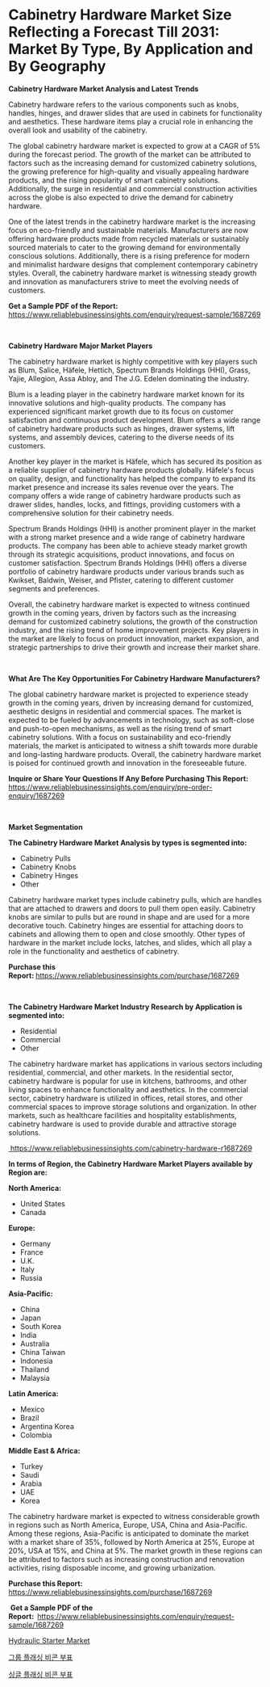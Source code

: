 <p><h1>Cabinetry Hardware Market Size Reflecting a Forecast Till 2031: Market By Type, By Application and By Geography</h1></p><p><strong>Cabinetry Hardware Market Analysis and Latest Trends</strong></p>
<p><p>Cabinetry hardware refers to the various components such as knobs, handles, hinges, and drawer slides that are used in cabinets for functionality and aesthetics. These hardware items play a crucial role in enhancing the overall look and usability of the cabinetry.</p><p>The global cabinetry hardware market is expected to grow at a CAGR of 5% during the forecast period. The growth of the market can be attributed to factors such as the increasing demand for customized cabinetry solutions, the growing preference for high-quality and visually appealing hardware products, and the rising popularity of smart cabinetry solutions. Additionally, the surge in residential and commercial construction activities across the globe is also expected to drive the demand for cabinetry hardware.</p><p>One of the latest trends in the cabinetry hardware market is the increasing focus on eco-friendly and sustainable materials. Manufacturers are now offering hardware products made from recycled materials or sustainably sourced materials to cater to the growing demand for environmentally conscious solutions. Additionally, there is a rising preference for modern and minimalist hardware designs that complement contemporary cabinetry styles. Overall, the cabinetry hardware market is witnessing steady growth and innovation as manufacturers strive to meet the evolving needs of customers.</p></p>
<p><strong>Get a Sample PDF of the Report:&nbsp;</strong> <a href="https://www.reliablebusinessinsights.com/enquiry/request-sample/1687269">https://www.reliablebusinessinsights.com/enquiry/request-sample/1687269</a></p>
<p>&nbsp;</p>
<p><strong>Cabinetry Hardware Major Market Players</strong></p>
<p><p>The cabinetry hardware market is highly competitive with key players such as Blum, Salice, Häfele, Hettich, Spectrum Brands Holdings (HHI), Grass, Yajie, Allegion, Assa Abloy, and The J.G. Edelen dominating the industry.</p><p>Blum is a leading player in the cabinetry hardware market known for its innovative solutions and high-quality products. The company has experienced significant market growth due to its focus on customer satisfaction and continuous product development. Blum offers a wide range of cabinetry hardware products such as hinges, drawer systems, lift systems, and assembly devices, catering to the diverse needs of its customers.</p><p>Another key player in the market is Häfele, which has secured its position as a reliable supplier of cabinetry hardware products globally. Häfele's focus on quality, design, and functionality has helped the company to expand its market presence and increase its sales revenue over the years. The company offers a wide range of cabinetry hardware products such as drawer slides, handles, locks, and fittings, providing customers with a comprehensive solution for their cabinetry needs.</p><p>Spectrum Brands Holdings (HHI) is another prominent player in the market with a strong market presence and a wide range of cabinetry hardware products. The company has been able to achieve steady market growth through its strategic acquisitions, product innovations, and focus on customer satisfaction. Spectrum Brands Holdings (HHI) offers a diverse portfolio of cabinetry hardware products under various brands such as Kwikset, Baldwin, Weiser, and Pfister, catering to different customer segments and preferences.</p><p>Overall, the cabinetry hardware market is expected to witness continued growth in the coming years, driven by factors such as the increasing demand for customized cabinetry solutions, the growth of the construction industry, and the rising trend of home improvement projects. Key players in the market are likely to focus on product innovation, market expansion, and strategic partnerships to drive their growth and increase their market share.</p></p>
<p>&nbsp;</p>
<p><strong>What Are The Key Opportunities For Cabinetry Hardware Manufacturers?</strong></p>
<p><p>The global cabinetry hardware market is projected to experience steady growth in the coming years, driven by increasing demand for customized, aesthetic designs in residential and commercial spaces. The market is expected to be fueled by advancements in technology, such as soft-close and push-to-open mechanisms, as well as the rising trend of smart cabinetry solutions. With a focus on sustainability and eco-friendly materials, the market is anticipated to witness a shift towards more durable and long-lasting hardware products. Overall, the cabinetry hardware market is poised for continued growth and innovation in the foreseeable future.</p></p>
<p><strong>Inquire or Share Your Questions If Any Before Purchasing This Report:</strong> <a href="https://www.reliablebusinessinsights.com/enquiry/pre-order-enquiry/1687269">https://www.reliablebusinessinsights.com/enquiry/pre-order-enquiry/1687269</a></p>
<p>&nbsp;</p>
<p><strong>Market Segmentation</strong></p>
<p><strong>The Cabinetry Hardware Market Analysis by types is segmented into:</strong></p>
<p><ul><li>Cabinetry Pulls</li><li>Cabinetry Knobs</li><li>Cabinetry Hinges</li><li>Other</li></ul></p>
<p><p>Cabinetry hardware market types include cabinetry pulls, which are handles that are attached to drawers and doors to pull them open easily. Cabinetry knobs are similar to pulls but are round in shape and are used for a more decorative touch. Cabinetry hinges are essential for attaching doors to cabinets and allowing them to open and close smoothly. Other types of hardware in the market include locks, latches, and slides, which all play a role in the functionality and aesthetics of cabinetry.</p></p>
<p><strong>Purchase this Report:&nbsp;</strong><a href="https://www.reliablebusinessinsights.com/purchase/1687269">https://www.reliablebusinessinsights.com/purchase/1687269</a></p>
<p>&nbsp;</p>
<p><strong>The Cabinetry Hardware Market Industry Research by Application is segmented into:</strong></p>
<p><ul><li>Residential</li><li>Commercial</li><li>Other</li></ul></p>
<p><p>The cabinetry hardware market has applications in various sectors including residential, commercial, and other markets. In the residential sector, cabinetry hardware is popular for use in kitchens, bathrooms, and other living spaces to enhance functionality and aesthetics. In the commercial sector, cabinetry hardware is utilized in offices, retail stores, and other commercial spaces to improve storage solutions and organization. In other markets, such as healthcare facilities and hospitality establishments, cabinetry hardware is used to provide durable and attractive storage solutions.</p></p>
<p><a href="https://www.reliablebusinessinsights.com/cabinetry-hardware-r1687269">&nbsp;https://www.reliablebusinessinsights.com/cabinetry-hardware-r1687269</a></p>
<p><strong>In terms of Region, the Cabinetry Hardware Market Players available by Region are:</strong></p>
<p>
    <p> <strong> North America: </strong>
        <ul>
            <li>United States</li>
            <li>Canada</li>
        </ul>
        </p> 
    <p> <strong> Europe: </strong>
        <ul>
            <li>Germany</li>
            <li>France</li>
            <li>U.K.</li>
            <li>Italy</li>
            <li>Russia</li>
        </ul>
        </p> 
    <p> <strong> Asia-Pacific: </strong>
        <ul>
            <li>China</li>
            <li>Japan</li>
            <li>South Korea</li>
            <li>India</li>
            <li>Australia</li>
            <li>China Taiwan</li>
            <li>Indonesia</li>
            <li>Thailand</li>
            <li>Malaysia</li>
        </ul>
        </p> 
    <p> <strong> Latin America: </strong>
        <ul>
            <li>Mexico</li>
            <li>Brazil</li>
            <li>Argentina Korea</li>
            <li>Colombia</li>
        </ul>
        </p> 
    <p> <strong> Middle East & Africa: </strong>
        <ul>
            <li>Turkey</li>
            <li>Saudi</li>
            <li>Arabia</li>
            <li>UAE</li>
            <li>Korea</li>
        </ul>
    </p>
    </p>
<p><p>The cabinetry hardware market is expected to witness considerable growth in regions such as North America, Europe, USA, China and Asia-Pacific. Among these regions, Asia-Pacific is anticipated to dominate the market with a market share of 35%, followed by North America at 25%, Europe at 20%, USA at 15%, and China at 5%. The market growth in these regions can be attributed to factors such as increasing construction and renovation activities, rising disposable income, and growing urbanization.</p></p>
<p><strong>Purchase this Report: </strong><a href="https://www.reliablebusinessinsights.com/purchase/1687269">https://www.reliablebusinessinsights.com/purchase/1687269</a></p>
<p>&nbsp;<strong>Get a Sample PDF of the Report:&nbsp;&nbsp;</strong><a href="https://www.reliablebusinessinsights.com/enquiry/request-sample/1687269">https://www.reliablebusinessinsights.com/enquiry/request-sample/1687269</a></p>
<p><strong></strong></p>
<p><p><a href="https://view.publitas.com/reportprime-1/insights-into-the-hydraulic-starter-market-size-which-is-expanding-with-a-9-5-cagr-from-2024-2031/">Hydraulic Starter Market</a></p><p><a href="https://github.com/idcefvhkdut6/Market-Research-Report-List-2/blob/main/6309079106276.md">그룹 플래싱 비콘 부표</a></p><p><a href="https://github.com/AlexanderElliott1993/Market-Research-Report-List-1/blob/main/9013070106275.md">싱글 플래싱 비콘 부표</a></p></p>